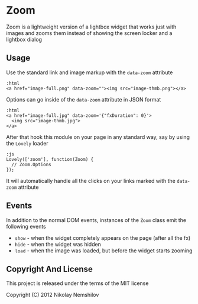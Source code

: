 # Zoom

Zoom is a lightweight version of a lightbox widget that works just with
images and zooms them instead of showing the screen locker and a lightbox dialog

## Usage

Use the standard link and image markup with the `data-zoom` attribute

    :html
    <a href="image-full.png" data-zoom=""><img src="image-thmb.png"></a>

Options can go inside of the `data-zoom` attribute in JSON format

    :html
    <a href="image-full.jpg" data-zoom='{"fxDuration": 0}'>
      <img src="image-thmb.jpg">
    </a>

After that hook this module on your page in any standard way, say by using
the `Lovely` loader

    :js
    Lovely(['zoom'], function(Zoom) {
      // Zoom.Options
    });


It will automatically handle all the clicks on your links marked with the
`data-zoom` attribute

## Events

In addition to the normal DOM events, instances of the `Zoom` class emit
the following events

* `show` - when the widget completely appears on the page (after all the fx)
* `hide` - when the widget was hidden
* `load` - when the image was loaded, but before the widget starts zooming


## Copyright And License

This project is released under the terms of the MIT license

Copyright (C) 2012 Nikolay Nemshilov